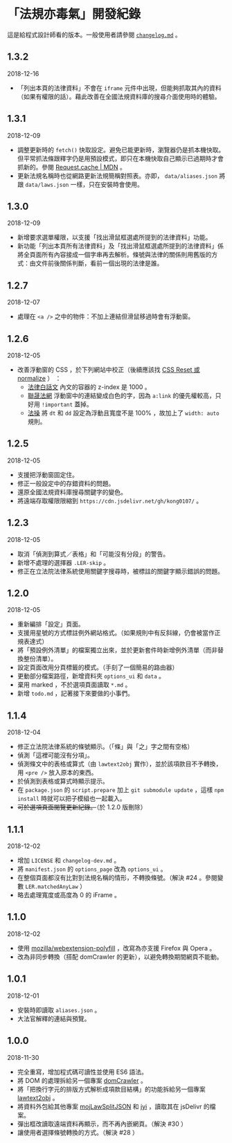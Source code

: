 # 「法規亦毒氣」開發紀錄

這是給程式設計師看的版本。一般使用者請參閱 [`changelog.md`](changelog.md) 。

## 1.3.2
2018-12-16
* 「列出本頁的法律資料」不會在 `iframe` 元件中出現，但能夠抓取其內的資料（如果有權限的話）。藉此改善在全國法規資料庫的搜尋介面使用時的體驗。

## 1.3.1
2018-12-09
* 調整更新時的 `fetch()` 快取設定。避免已能更新時，瀏覽器仍是抓本機快取。但平常抓法條跟釋字仍是用預設模式，即只在本機快取自己顯示已過期時才會抓新的。參閱 [Request.cache | MDN](https://developer.mozilla.org/en-US/docs/Web/API/Request/cache) 。
* 更新法規名稱時也從網路更新法規簡稱對照表。亦即， `data/aliases.json` 將跟 `data/laws.json` 一樣，只在安裝時會使用。

## 1.3.0
2018-12-09
* 新增要求選單權限，以支援「找出滑鼠框選處所提到的法律資料」功能。
* 新功能「列出本頁所有法律資料」及「找出滑鼠框選處所提到的法律資料」係將全頁面所有內容接成一個字串再去解析。條號與法律的關係則用舊版的方式：由文件前後關係判斷，看前一個出現的法律是誰。

## 1.2.7
2018-12-07
* 處理在 `<a />` 之中的物件：不加上連結但滑鼠移過時會有浮動窗。

## 1.2.6
2018-12-05
* 改善浮動窗的 CSS ，於下列網站中校正（後續應該找 [CSS Reset 或 normalize](https://ithelp.ithome.com.tw/articles/10196528) ） ：
  * [法律白話文](https://plainlaw.me/2017/07/26/inherit/) 內文的容器的 z-index 是 1000 。
  * [聯晟法網](https://www.rclaw.com.tw/post-254-2917) 浮動窗中的連結變成白色的字，因為 `a:link` 的優先權較高，只好用 `!important` 蓋掉。
  * [法操](https://www.follaw.tw/f06/16740/) 將 `dt` 和 `dd` 設定為浮動且寬度不是 100% ，故加上了 `width: auto` 規則。

## 1.2.5
2018-12-05
* 支援把浮動窗固定住。
* 修正一般設定中的存錯資料的問題。
* 還原全國法規資料庫搜尋關鍵字的變色。
* 將遠端存取權限限縮到 `https://cdn.jsdelivr.net/gh/kong0107/` 。

## 1.2.3
2018-12-05
* 取消「偵測到算式／表格」和「可能沒有分段」的警告。
* 新增不處理的選擇器 `.LER-skip` 。
* 修正在立法院法律系統使用關鍵字搜尋時，被標註的關鍵字顯示錯誤的問題。

## 1.2.0
2018-12-05
* 重新編排「設定」頁面。
* 支援用星號的方式標註例外網站格式。（如果規則中有反斜線，仍會被當作正規表達式）
* 將「預設例外清單」的檔案獨立出來，並於更新套件時新增例外清單（而非替換整份清單）。
* 設定頁面改用分頁標籤的模式。（手刻了一個簡易的路由器）
* 更動部分檔案路徑，新增資料夾 `options_ui` 和 `data` 。
* 棄用 marked ，不於選項頁面讀取 `*.md` 。
* 新增 `todo.md` ，記著接下來要做的小事們。

## 1.1.4
2018-12-04
* 修正立法院法律系統的條號顯示。（「條」與「之」字之間有空格）
* 偵測「這裡可能沒有分項」。
* 偵測條文中的表格或算式（由 `lawtext2obj` 實作），並於該項款目不予轉換，用 `<pre />` 放入原本的東西。
* 於偵測到表格或算式時顯示提示。
* 在 `package.json` 的 `script.prepare` 加上 `git submodule update` ，這樣 `npm install` 時就可以把子模組也一起載入。
* <del>可於選項頁面閱覽更新紀錄。</del>（於 1.2.0 版刪除）

## 1.1.1
2018-12-02
* 增加 `LICENSE` 和 `changelog-dev.md` 。
* 將 `manifest.json` 的 `options_page` 改為 `options_ui` 。
* 在整個頁面都沒有比對到法規名稱的情形，不轉換條號。（解決 #24 。參閱變數 `LER.matchedAnyLaw` ）
* 略去處理寬度或高度為 0 的 iFrame 。

## 1.1.0
2018-12-02
* 使用 [mozilla/webextension-polyfill](https://github.com/mozilla/webextension-polyfill) ，改寫為亦支援 Firefox 與 Opera 。
* 改為非同步轉換（搭配 domCrawler 的更新），以避免轉換期間網頁不能動。

## 1.0.1
2018-12-01
* 安裝時即讀取 `aliases.json` 。
* 大法官解釋的連結與預覽。

## 1.0.0
2018-11-30
* 完全重寫，增加程式碼可讀性並使用 ES6 語法。
* 將 DOM 的處理拆給另一個專案 [domCrawler](https://github.com/kong0107/domCrawler/) 。
* 將「把換行字元的排版方式解析成項款目結構」的功能拆給另一個專案 [lawtext2obj](https://github.com/kong0107/lawtext2obj/) 。
* 將資料外包給其他專案 [mojLawSplitJSON](https://github.com/kong0107/mojLawSplitJSON) 和 [jyi](https://github.com/kong0107/jyi) ，讀取其在 jsDelivr 的檔案。
* 彈出框改讀取遠端資料再顯示，而不再內嵌網頁。（解決 #30 ）
* 讓使用者選擇條號轉換的方式。（解決 #28 ）
